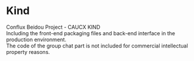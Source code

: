# Kind
Conflux Beidou Project - CAUCX KIND
<br/>
Including the front-end packaging files and back-end interface in the production environment.
<br/>
The code of the group chat part is not included for commercial intellectual property reasons.

